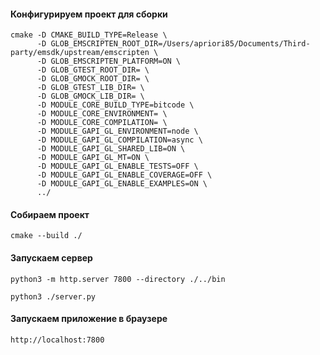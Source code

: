 #### Конфигурируем проект для сборки

```console
cmake -D CMAKE_BUILD_TYPE=Release \
      -D GLOB_EMSCRIPTEN_ROOT_DIR=/Users/apriori85/Documents/Third-party/emsdk/upstream/emscripten \
      -D GLOB_EMSCRIPTEN_PLATFORM=ON \
      -D GLOB_GTEST_ROOT_DIR= \
      -D GLOB_GMOCK_ROOT_DIR= \
      -D GLOB_GTEST_LIB_DIR= \
      -D GLOB_GMOCK_LIB_DIR= \
      -D MODULE_CORE_BUILD_TYPE=bitcode \
      -D MODULE_CORE_ENVIRONMENT= \
      -D MODULE_CORE_COMPILATION= \
      -D MODULE_GAPI_GL_ENVIRONMENT=node \
      -D MODULE_GAPI_GL_COMPILATION=async \
      -D MODULE_GAPI_GL_SHARED_LIB=ON \
      -D MODULE_GAPI_GL_MT=ON \
      -D MODULE_GAPI_GL_ENABLE_TESTS=OFF \
      -D MODULE_GAPI_GL_ENABLE_COVERAGE=OFF \
      -D MODULE_GAPI_GL_ENABLE_EXAMPLES=ON \
      ../
```

#### Собираем проект

```console
cmake --build ./
```

#### Запускаем сервер

```console
python3 -m http.server 7800 --directory ./../bin

python3 ./server.py
```

#### Запускаем приложение в браузере

```console
http://localhost:7800
```
